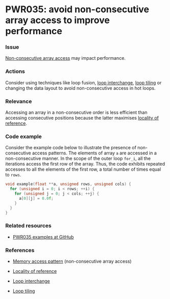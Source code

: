 # PWR035: avoid non-consecutive array access to improve performance

### Issue

[Non-consecutive array access](/Glossary/Memory-access-pattern.md) may impact
performance.

### Actions

Consider using techniques like loop fusion,
[loop interchange](/Glossary/Loop-interchange.md),
[loop tiling](/Glossary/Loop-tiling.md)
or changing the data layout to avoid non-consecutive access in hot loops.

### Relevance

Accessing an array in a non-consecutive order is less efficient than accessing
consecutive positions because the latter maximises
[locality of reference](/Glossary/Locality-of-reference.md).

### Code example

Consider the example code below to illustrate the presence of non-consecutive
access patterns. The elements of array `a` are accessed in a non-consecutive
manner. In the scope of the outer loop `for_i`, all the iterations access the
first row of the array. Thus, the code exhibits repeated accesses to all the
elements of the first row, a total number of times equal to `rows`.

```c
void example(float **a, unsigned rows, unsigned cols) {
  for (unsigned i = 0; i < rows; ++i) {
    for (unsigned j = 0; j < cols; ++j) {
      a[0][j] = 0.0f;
    }
  }
}
```

### Related resources

* [PWR035 examples at GitHub](/Glossary/PWR035)

### References

* [Memory access pattern](/Glossary/Memory-access-pattern.md) (non-consecutive array access)

* [Locality of reference](/Glossary/Locality-of-reference.md)

* [Loop interchange](/Glossary/Loop-interchange.md)

* [Loop tiling](/Glossary/Loop-tiling.md)
